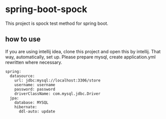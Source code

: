 # spring-boot-spock
This project is spock test method for spring boot.

## how to use
If you are using intellij idea, clone this project and open this by intellij. That way, automatically, set up.
Please prepare mysql, create application.yml rewritten where necessary.
```
spring:
  datasource:
    url: jdbc:mysql://localhost:3306/store
    username: username
    password: password
    driverClassName: com.mysql.jdbc.Driver
  jpa:
    database: MYSQL
    hibernate:
      ddl-auto: update

```
